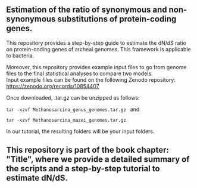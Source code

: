## Estimation of the ratio of synonymous and non-synonymous substitutions of protein-coding genes.

This repository provides a step-by-step guide to estimate the dN/dS ratio on protein-coding genes of archeal genomes. This framework is applicable to bacteria.  

Moreover, this repository provides example input files to go from genome files to the final statistical analyses to compare two models.  
Input example files can be found on the following Zenodo repository: https://zenodo.org/records/10854407

Once downloaded, .tar.gz can be unzipped as follows:

``
tar -xzvf Methanosarcina_genus_genomes.tar.gz 
``
and

``
tar -xzvf Methanosarcina_mazei_genomes.tar.gz
``  

In our tutorial, the resulting folders will be your input folders. 

## This repository is part of the book chapter: "Title", where we provide a detailed summary of the scripts and a step-by-step tutorial to estimate dN/dS.
